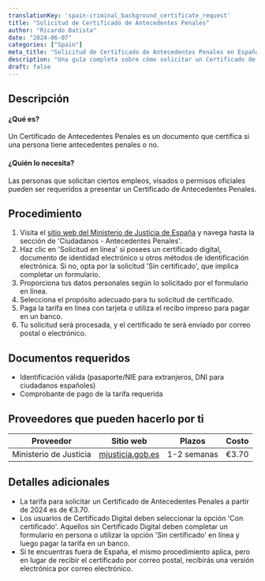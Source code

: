 ```yaml
---
translationKey: 'spain-criminal_background_certificate_request'
title: "Solicitud de Certificado de Antecedentes Penales"
author: "Ricardo Batista"
date: "2024-06-07"
categories: ["Spain"]
meta_title: "Solicitud de Certificado de Antecedentes Penales en España"
description: "Una guía completa sobre cómo solicitar un Certificado de Antecedentes Penales en España."
draft: false
---
```


## Descripción
#### ¿Qué es?
Un Certificado de Antecedentes Penales es un documento que certifica si una persona tiene antecedentes penales o no.

#### ¿Quién lo necesita?
Las personas que solicitan ciertos empleos, visados o permisos oficiales pueden ser requeridos a presentar un Certificado de Antecedentes Penales.

## Procedimiento
1. Visita el [sitio web del Ministerio de Justicia de España](https://www.mjusticia.gob.es/) y navega hasta la sección de 'Ciudadanos - Antecedentes Penales'.
2. Haz clic en 'Solicitud en línea' si posees un certificado digital, documento de identidad electrónico u otros métodos de identificación electrónica. Si no, opta por la solicitud 'Sin certificado', que implica completar un formulario.
3. Proporciona tus datos personales según lo solicitado por el formulario en línea.
4. Selecciona el propósito adecuado para tu solicitud de certificado.
5. Paga la tarifa en línea con tarjeta o utiliza el recibo impreso para pagar en un banco.
6. Tu solicitud será procesada, y el certificado te será enviado por correo postal o electrónico.

## Documentos requeridos
- Identificación válida (pasaporte/NIE para extranjeros, DNI para ciudadanos españoles)
- Comprobante de pago de la tarifa requerida

## Proveedores que pueden hacerlo por ti

| Proveedor        |     Sitio web     |     Plazos    |       Costo      |
| --------------- | --------------- |  :-------------: | :-------------: |
| Ministerio de Justicia |  [mjusticia.gob.es](https://www.mjusticia.gob.es/) | 1-2 semanas | €3.70 |

## Detalles adicionales
- La tarifa para solicitar un Certificado de Antecedentes Penales a partir de 2024 es de €3.70.
- Los usuarios de Certificado Digital deben seleccionar la opción 'Con certificado'. Aquellos sin Certificado Digital deben completar un formulario en persona o utilizar la opción 'Sin certificado' en línea y luego pagar la tarifa en un banco.
- Si te encuentras fuera de España, el mismo procedimiento aplica, pero en lugar de recibir el certificado por correo postal, recibirás una versión electrónica por correo electrónico.
